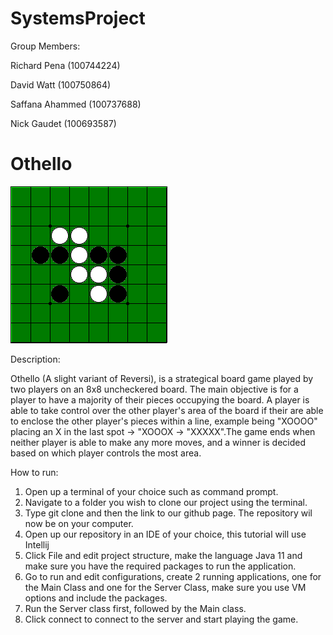 # SystemsProject

Group Members: 
<p>Richard Pena (100744224)</p>
<p>David Watt (100750864)</p>
<p>Saffana Ahammed  (100737688)</p>
<p>Nick Gaudet (100693587)</p>

# Othello
<img src=".\othello.gif">
<p>Description:</p> 
<p>Othello (A slight variant of Reversi), is a strategical board game played by two players on an 8x8 uncheckered board. The main objective is for a player to have a majority of their pieces occupying the board. A player is able to take control over the other player's area of the board if their are able to enclose the other player's pieces within a line, example being "XOOOO" placing an X in the last spot -> "XOOOX -> "XXXXX".The game ends when neither player is able to make any more moves, and a winner is decided based on which player controls the most area.</p>

How to run:
1. Open up a terminal of your choice such as command prompt.
2. Navigate to a folder you wish to clone our project using the terminal.
3. Type git clone and then the link to our github page. The repository wil now be on your computer.
4. Open up our repository in an IDE of your choice, this tutorial will use Intellij
5. Click File and edit project structure, make the language Java 11 and make sure you have the required packages to run the application.
6. Go to run and edit configurations, create 2 running applications, one for the Main Class and one for the Server Class, make sure you use VM options and include the packages.
7. Run the Server class first, followed by the Main class.
8. Click connect to connect to the server and start playing the game.
